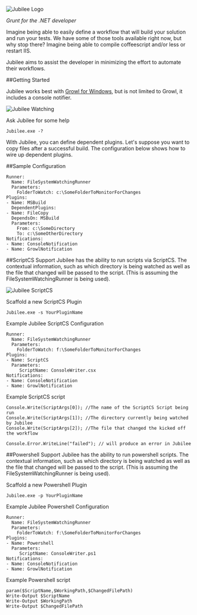 ![Jubilee Logo](http://www.pieterg.com/assets/jubilee/jubilee.png)

*Grunt for the .NET developer*

Imagine being able to easily define a workflow that will build your solution and run your tests. We have some of those tools available right now, but why stop there? Imagine being able to compile coffeescript and/or less or restart IIS.

Jubilee aims to assist the developer in minimizing the effort to automate their workflows.

##Getting Started

Jubilee works best with [Growl for Windows](http://www.growlforwindows.com/gfw/ "Growl for Windows"), but is not limited to Growl, it includes a console notifier.

![Jubilee Watching](http://www.pieterg.com/assets/jubilee/watching.png)

Ask Jubilee for some help

```
Jubilee.exe -?
```

With Jubilee, you can define dependent plugins. Let's suppose you want to copy files after a successful build. The configuration below shows how to wire up dependent plugins.

##Sample Configuration
```
Runner:
  Name: FileSystemWatchingRunner
  Parameters:
    FolderToWatch: c:\SomeFolderToMonitorForChanges
Plugins:
- Name: MSBuild
  DependentPlugins:
- Name: FileCopy
  DependsOn: MSBuild
  Parameters: 
    From: c:\SomeDirectory
    To: c:\SomeOtherDirectory
Notifications:
- Name: ConsoleNotification
- Name: GrowlNotification
```

##ScriptCS Support
Jubilee has the ability to run scripts via ScriptCS. The contextual information, such as which directory is being watched as well as the file that changed will be passed to the script. (This is assuming the FileSystemWatchingRunner is being used).

![Jubilee ScriptCS](http://www.pieterg.com/assets/jubilee/hello_from_scriptcs_plugin.PNG)

Scaffold a new ScriptCS Plugin

```
Jubilee.exe -s YourPluginName
```

Example Jubilee ScriptCS Configuration
```
Runner:
  Name: FileSystemWatchingRunner
  Parameters:
    FolderToWatch: f:\SomeFolderToMonitorForChanges
Plugins:
- Name: ScriptCS
  Parameters:
     ScriptName: ConsoleWriter.csx
Notifications:
- Name: ConsoleNotification
- Name: GrowlNotification
```

Example ScriptCS script
```
Console.Write(ScriptArgs[0]); //The name of the ScriptCS Script being run
Console.Write(ScriptArgs[1]); //The directory currently being watched by Jubilee
Console.Write(ScriptArgs[2]); //The file that changed the kicked off the workflow

Console.Error.WriteLine("failed"); // will produce an error in Jubilee
```

##Powershell Support
Jubilee has the ability to run powershell scripts. The contextual information, such as which directory is being watched as well as the file that changed will be passed to the script. (This is assuming the FileSystemWatchingRunner is being used).

Scaffold a new Powershell Plugin

```
Jubilee.exe -p YourPluginName
```

Example Jubilee Powershell Configuration
```
Runner:
  Name: FileSystemWatchingRunner
  Parameters:
    FolderToWatch: f:\SomeFolderToMonitorForChanges
Plugins:
- Name: Powershell
  Parameters:
     ScriptName: ConsoleWriter.ps1
Notifications:
- Name: ConsoleNotification
- Name: GrowlNotification
```

Example Powershell script
```
param($ScriptName,$WorkingPath,$ChangedFilePath)
Write-Output $ScriptName
Write-Output $WorkingPath
Write-Output $ChangedFilePath
```